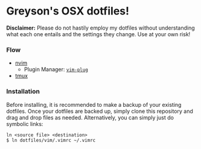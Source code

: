 # Greyson's OSX dotfiles!

**Disclaimer:** Please do not hastily employ my dotfiles without understanding what each one entails and the settings they change. Use at your own risk!

### Flow
* [nvim](https://github.com/neovim/neovim)
  * Plugin Manager: [`vim-plug`](https://github.com/junegunn/vim-plug)
* [tmux](https://github.com/tmux/tmux)

### Installation
Before installing, it is recommended to make a backup of your existing dotfiles. Once your dotfiles are backed up, simply clone this repository and drag and drop files as needed. Alternatively, you can simply just do symbolic links:
```
ln <source file> <destination>
$ ln dotfiles/vim/.vimrc ~/.vimrc
```
